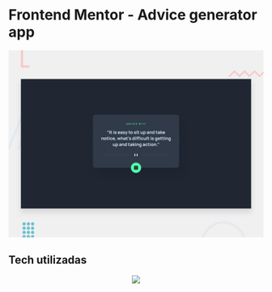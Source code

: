 # Frontend Mentor - Advice generator app

![Design preview for the Advice generator app coding challenge](./design/desktop-preview.jpg)

## Tech utilizadas
<p align="center">
  <!-- Meus ícones -->
  <a href="https://skillicons.dev">
    <img src="https://skillicons.dev/icons?i=js,css,html,vscode,git,github" />
  </a>
</p>
